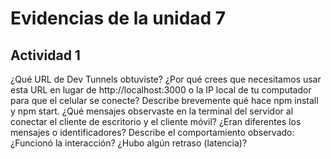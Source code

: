 
# Evidencias de la unidad 7

## Actividad 1  

¿Qué URL de Dev Tunnels obtuviste? ¿Por qué crees que necesitamos usar esta URL en lugar de http://localhost:3000 o la IP local de tu computador para que el celular se conecte?
Describe brevemente qué hace npm install y npm start.
¿Qué mensajes observaste en la terminal del servidor al conectar el cliente de escritorio y el cliente móvil? ¿Eran diferentes los mensajes o identificadores?
Describe el comportamiento observado: ¿Funcionó la interacción? ¿Hubo algún retraso (latencia)?

